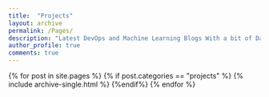 ```yaml
---
title:  "Projects"
layout: archive
permalink: /Pages/
description: "Latest DevOps and Machine Learning Blogs With a bit of Data Science as well"
author_profile: true
comments: true
---
```


{% for post in site.pages %}
    {% if post.categories == "projects" %}
        {% include archive-single.html %}
    {%endif%}
{% endfor %}